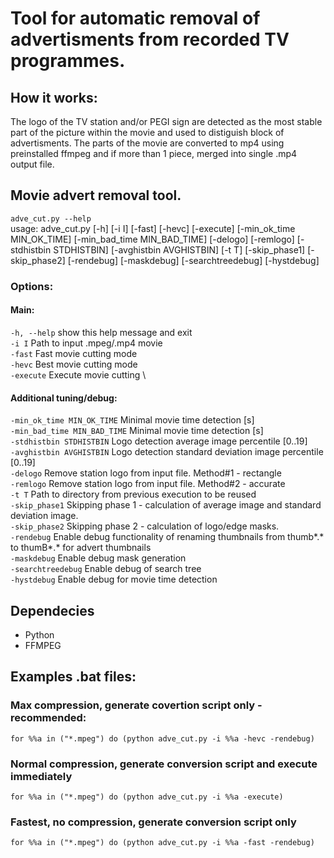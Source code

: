 # Tool for automatic removal of advertisments from recorded TV programmes.

## How it works:
The logo of the TV station and/or PEGI sign are detected as the most stable part of the picture within the movie and used to distiguish block of advertisments.
The parts of the movie are converted to mp4 using preinstalled ffmpeg and if more than 1 piece, merged into single .mp4 output file.

## Movie advert removal tool.
`adve_cut.py --help` \
usage: adve_cut.py [-h] [-i I] [-fast] [-hevc] [-execute] [-min_ok_time MIN_OK_TIME] [-min_bad_time MIN_BAD_TIME]
                   [-delogo] [-remlogo] [-stdhistbin STDHISTBIN] [-avghistbin AVGHISTBIN] [-t T] [-skip_phase1]
                   [-skip_phase2] [-rendebug] [-maskdebug] [-searchtreedebug] [-hystdebug]
### Options:
#### Main:
  `-h, --help`            show this help message and exit \
  `-i I`                  Path to input .mpeg/.mp4 movie \
  `-fast`                 Fast movie cutting mode \
  `-hevc`                 Best movie cutting mode \
  `-execute`              Execute movie cutting \
#### Additional tuning/debug:
  `-min_ok_time MIN_OK_TIME` 
                        Minimal movie time detection [s] \
  `-min_bad_time MIN_BAD_TIME` 
                        Minimal movie time detection [s] \
  `-stdhistbin STDHISTBIN`
                        Logo detection average image percentile [0..19] \
  `-avghistbin AVGHISTBIN`
                        Logo detection standard deviation image percentile [0..19] \
  `-delogo`               Remove station logo from input file. Method#1 - rectangle \
  `-remlogo`              Remove station logo from input file. Method#2 - accurate \
  `-t T`                  Path to directory from previous execution to be reused \
  `-skip_phase1`          Skipping phase 1 - calculation of average image and standard deviation image. \
  `-skip_phase2`          Skipping phase 2 - calculation of logo/edge masks. \
  `-rendebug`             Enable debug functionality of renaming thumbnails from thumb*.* to thumB*.* for advert
                        thumbnails \
  `-maskdebug`            Enable debug mask generation \
  `-searchtreedebug`      Enable debug of search tree \
  `-hystdebug`            Enable debug for movie time detection

## Dependecies
- Python
- FFMPEG
  
## Examples .bat files:

### Max compression, generate covertion script only - recommended:
`for %%a in ("*.mpeg") do (python adve_cut.py -i %%a -hevc -rendebug)` 

### Normal compression, generate conversion script and execute immediately
`for %%a in ("*.mpeg") do (python adve_cut.py -i %%a -execute)` 

### Fastest, no compression, generate conversion script only
`for %%a in ("*.mpeg") do (python adve_cut.py -i %%a -fast -rendebug)` 
